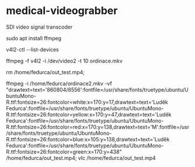 # medical-videograbber
SDI video signal transcoder


sudo apt install ffmpeg

v4l2-ctl --list-devices

ffmpeg -f v4l2 -i /dev/video2 -t 10 ordinace.mkv

rm /home/fedurca/out_test.mp4; 

ffmpeg -i /home/fedurca/ordinace2.mkv -vf "drawtext=text='860804/8556':fontfile=/usr/share/fonts/truetype/ubuntu/UbuntuMono-R.ttf:fontsize=26:fontcolor=white:x=170:y=17,drawtext=text='Luděk Fedurca':fontfile=/usr/share/fonts/truetype/ubuntu/UbuntuMono-R.ttf:fontsize=26:fontcolor=yellow:x=170:y=47,drawtext=text='Luděk Fedurca':fontfile=/usr/share/fonts/truetype/ubuntu/UbuntuMono-R.ttf:fontsize=26:fontcolor=red:x=170:y=138,drawtext=text='M':fontfile=/usr/share/fonts/truetype/ubuntu/UbuntuMono-R.ttf:fontsize=26:fontcolor=blue:x=105:y=138,drawtext=text='Luděk Fedurca':fontfile=/usr/share/fonts/truetype/ubuntu/UbuntuMono-R.ttf:fontsize=26:fontcolor=green:x=170:y=438"  /home/fedurca/out_test.mp4; 
vlc /home/fedurca/out_test.mp4
